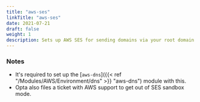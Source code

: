 ```yaml
---
title: "aws-ses"
linkTitle: "aws-ses"
date: 2021-07-21
draft: false
weight: 1
description: Sets up AWS SES for sending domains via your root domain
---
```


### Notes

- It's required to set up the [`aws-dns`]({{< ref "/Modules/AWS/Environment/dns" >}} "aws-dns") module with this.
- Opta also files a ticket with AWS support to get out of SES sandbox mode.

